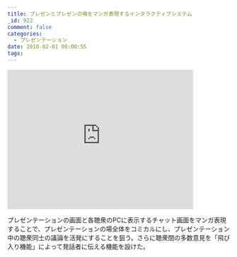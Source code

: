 ```yaml
---
title: プレゼンとプレゼンの場をマンガ表現するインタラクティブシステム
_id: 922
comment: false
categories:
  - プレゼンテーション
date: 2010-02-01 00:00:55
tags:
---
```



<iframe width="420" height="315" src="https://www.youtube.com/embed/PI0_GOYdwkU" frameborder="0" allowfullscreen></iframe>

<!--more-->

プレゼンテーションの画面と各聴衆のPCに表示するチャット画面をマンガ表現することで、プレゼンテーションの場全体をコミカルにし、プレゼンテーション中の聴衆同士の議論を活発にすることを狙う。さらに聴衆間の多数意見を「飛び入り機能」によって発話者に伝える機能を設けた。
